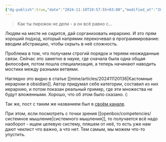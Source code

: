 ```yaml
---
{"dg-publish":true,"date":"2024-11-10T19:57:55+03:00","modified_at":"2024-12-04T16:53:31+03:00","tags":["status/completed","review/pending","type/reflection"],"permalink":"/forge/thoughts/бедность таксономий/","dgPassFrontmatter":true}
---
```



> Как ты пирожок не дели - а он всё равно с...

Людям на месте не сидится, дай сорганизовать иерархию. И это прям хороший подход, который напрямик перекочевал в программирование: вводим абстракцию, чтобы скрыть в неё сложность. 

Проблема в том, что получаем строгий порядок и теряем неожиданные связи. Сейчас это заметно в науке, где сначала была одна общая философия, потом пошла специализация, а теперь начинают наводить мостики между разными ветвями.

Наглядно это видно в статье [[mine/articles/202411120136|Кастомные иерархии в obsidian]]. Автор придумал себе категории, составил из них иерархию, и потом показан реальный пример, где эти множества не будут вложенными. Хорошо, что об этом было сказано. (:

Так же, пост с таким же названием был в [своём канале](https://t.me/chernov_sharit/637). 

При этом, если посмотреть с точки зрения [[openbox/competencies/системное мышление|системного мышления]], то получается всё надо наоборот - ищем целевую систему, пляшем от неё, то есть уже нам дают чеклист что важно, а что нет. Тем самым, мы можем что-то упустить.
